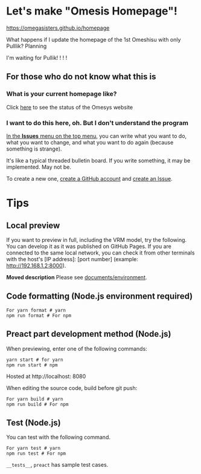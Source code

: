 # Let's make "Omesis Homepage"!

https://omegasisters.github.io/homepage

What happens if I update the homepage of the 1st Omeshisu with only Pulllik? Planning

I'm waiting for Pullik! ! ! !

## For those who do not know what this is

### What is your current homepage like?

Click [here](https://omegasisters.github.io/homepage) to see the status of the Omesys website

### I want to do this here, oh. But I don't understand the program

[In the **Issues** menu on the top menu](https://github.com/omegasisters/homepage/issues), you can write what you want to do, what you want to change, and what you want to do again (because something is strange).

It's like a typical threaded bulletin board.
If you write something, it may be implemented. May not be.

To create a new one, [create a GitHub account](https://github.com/join?source_repo=omegasisters%2Fhomepage) and [create an Issue](https://github.com/omegasisters/homepage/issues/new).

# Tips

## Local preview

If you want to preview in full, including the VRM model, try the following.
You can develop it as it was published on GitHub Pages.
If you are connected to the same local network, you can check it from other terminals with the host's [IP address]: [port number] (example: http://192.168.1.2:8000).

**Moved description**
Please see [documents/environment](documents/environment).

## Code formatting (Node.js environment required)

```
For yarn format # yarn
npm run format # For npm
```

## Preact part development method (Node.js)

When previewing, enter one of the following commands:

```
yarn start # for yarn
npm run start # npm
```

Hosted at http://localhost: 8080

When editing the source code, build before git push:

```
For yarn build # yarn
npm run build # For npm
```

## Test (Node.js)

You can test with the following command.

```
For yarn test # yarn
npm run test # For npm
```

`__tests__`, `preact` has sample test cases.
